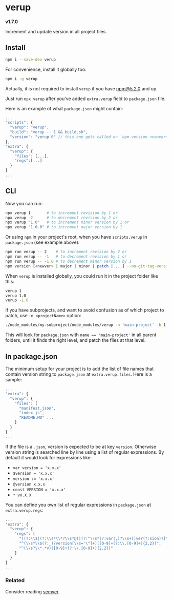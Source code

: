 # verup

**v1.7.0**

Increment and update version in all project files.

## Install

```sh
npm i --save-dev verup
```

For convenience, install it globally too:

```sh
npm i -g verup
```

Actually, it is not required to install `verup` if you have npm@5.2.0 and up.

Just run `npx verup` after you've added `extra.verup` field to `package.json` file.

Here is an example of what `package.json` might contain:

```js
...
"scripts": {
  "verup": "verup",
  "build": "verup -- 1 && build.sh",
  "version": "verup 0" // this one gets called on `npm version <newver>` to patch other project files
},
"extra": {
  "verup": {
    "files": [...],
    "regs":[...]
  }
}
...
```

## CLI

Now you can run:

```sh
npx verup 1       # to increment revision by 1 or
npx verup -2      # to decrement revision by 2 or
npx verup "1.0"   # to increment minor version by 1 or
npx verup "1.0.0" # to increment major version by 1
```

Or using `npm` in your project's root, when you have `scripts.verup` in `package.json`
(see example above):

```sh
npm run verup -- 2    # to increment revision by 2 or
npm run verup -- -1   # to decrement revision by 1 or
npm run verup -- -1.0 # to decrement minor version by 1
npm version [<newver> | major | minor | patch | ...] --no-git-tag-version
```

When `verup` is installed globally, you could run it in the project folder like this:

```sh
verup 1
verup 1.0
verup -1.0
```

If you have subprojects, and want to avoid confusion as of
which project to patch, use `-n <projectName>` option:

```sh
./node_modules/my-subproject/node_modules/verup -n 'main-project' -b 1.0
```

This will look for `package.json` with `name == 'main-project'` in all parent folders,
until it finds the right level, and patch the files at that level.


## In package.json

The minimum setup for your project is to add the list of file names that contain
version string to `package.json` at `extra.verup.files`.
Here is a sample:

```js
...
"extra": {
  "verup": {
    "files": [
      "manifest.json",
      "index.js",
      "README.MD" ...
    ]
  }
}
...
```

If the file is a `.json`, version is expected to be at key `version`.
Otherwise version string is searched line by line using a list of regular expressions.
By default it would look for expressions like:

- `var version = 'x.x.x'`
- `$version = 'x.x.x'`
- `version := 'x.x.x'`
- `@version x.x.x`
- `const VERSION = 'x.x.x'`
- `* vX.X.X`

You can define you own list of regular expressions in `package.json` at `extra.verup.regs`:

```js
...
"extra": {
  "verup": {
    "regs": [
      "((?:\\$|(?:\\s*\\*?\\s*@)|(?:^\\s*(?:var|,)?\\s+))ver(?:sion)?[\\s\\:='\"]+)([0-9]+(?:\\.[0-9]+){2,2})",
      "^(\\s*\\$(?:_)?version[\\s='\"]+)([0-9]+(?:\\.[0-9]+){2,2})",
      "^(\\s?\\*.*v)([0-9]+(?:\\.[0-9]+){2,2})"
    ]
  }
}
...
```


### Related

Consider reading [semver](https://semver.org/).
